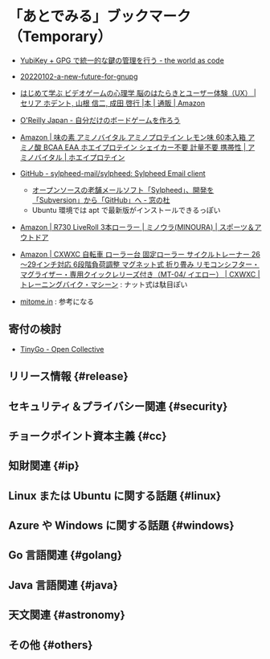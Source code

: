 # 「あとでみる」ブックマーク（Temporary）

- [YubiKey + GPG で統一的な鍵の管理を行う - the world as code](https://chroju.dev/blog/yubikey_gpg_with_git_commit_signing_and_ssh)
- [20220102-a-new-future-for-gnupg](https://gnupg.org/blog/20220102-a-new-future-for-gnupg.html)

- [はじめて学ぶ ビデオゲームの心理学 脳のはたらきとユーザー体験（UX） | セリア ホデント, 山根 信二, 成田 啓行 |本 | 通販 | Amazon](https://www.amazon.co.jp/%E3%81%AF%E3%81%98%E3%82%81%E3%81%A6%E5%AD%A6%E3%81%B6-%E3%83%93%E3%83%87%E3%82%AA%E3%82%B2%E3%83%BC%E3%83%A0%E3%81%AE%E5%BF%83%E7%90%86%E5%AD%A6-%E8%84%B3%E3%81%AE%E3%81%AF%E3%81%9F%E3%82%89%E3%81%8D%E3%81%A8%E3%83%A6%E3%83%BC%E3%82%B6%E3%83%BC%E4%BD%93%E9%A8%93%EF%BC%88UX%EF%BC%89-%E3%82%BB%E3%83%AA%E3%82%A2-%E3%83%9B%E3%83%87%E3%83%B3%E3%83%88/dp/4571210450)
- [O'Reilly Japan - 自分だけのボードゲームを作ろう](https://www.oreilly.co.jp//books/9784814400164/)
- [Amazon | 味の素 アミノバイタル アミノプロテイン レモン味 60本入箱 アミノ酸 BCAA EAA ホエイプロテイン シェイカー不要 計量不要 携帯性 | アミノバイタル | ホエイプロテイン](https://www.amazon.co.jp/%E3%82%A2%E3%83%9F%E3%83%8E%E3%83%90%E3%82%A4%E3%82%BF%E3%83%AB-%E3%80%8C%E3%82%A2%E3%83%9F%E3%83%8E%E3%83%90%E3%82%A4%E3%82%BF%E3%83%AB%E3%80%8D%E3%82%A2%E3%83%9F%E3%83%8E%E3%83%97%E3%83%AD%E3%83%86%E3%82%A4%E3%83%B3-%E3%83%AC%E3%83%A2%E3%83%B3%E5%91%B3-60%E6%9C%AC%E5%85%A5%E7%AE%B1/dp/B07B7JTS4G)

- [GitHub - sylpheed-mail/sylpheed: Sylpheed Email client](https://github.com/sylpheed-mail/sylpheed)
  - [オープンソースの老舗メールソフト「Sylpheed」、開発を「Subversion」から「GitHub」へ - 窓の杜](https://forest.watch.impress.co.jp/docs/news/1460526.html)
  - Ubuntu 環境では apt で最新版がインストールできるっぽい

- [Amazon | R730 LiveRoll 3本ローラー | ミノウラ(MINOURA) | スポーツ＆アウトドア](https://www.amazon.co.jp/MINOURA-%E3%83%9F%E3%83%8E%E3%82%A6%E3%83%A9-3%E6%9C%AC%E3%83%AD%E3%83%BC%E3%83%A9%E3%83%BC-%E8%87%AA%E8%BB%A2%E8%BB%8A-%E3%82%B5%E3%82%A4%E3%82%AF%E3%83%AB%E3%83%88%E3%83%AC%E3%83%BC%E3%83%8A%E3%83%BC/dp/B0BGWQP86T)
- [Amazon | CXWXC 自転車 ローラー台 固定ローラー サイクルトレーナー 26～29インチ対応 6段階負荷調整 マグネット式 折り畳み リモコンシフター・マグライザー・専用クイックレリーズ付き（MT-04/ イエロー） | CXWXC | トレーニングバイク・マシーン](https://www.amazon.co.jp/%E3%82%B5%E3%82%A4%E3%82%AF%E3%83%AB%E3%83%88%E3%83%AC%E3%83%BC%E3%83%8A%E3%83%BC-6%E6%AE%B5%E9%9A%8E%E8%B2%A0%E8%8D%B7%E8%AA%BF%E6%95%B4-26%EF%BD%9E28%E3%82%A4%E3%83%B3%E3%83%81%E5%AF%BE%E5%BF%9C-%E5%B0%82%E7%94%A8%E3%82%AF%E3%82%A4%E3%83%83%E3%82%AF%E3%83%AC%E3%83%AA%E3%83%BC%E3%82%BA-%E3%83%9E%E3%82%B0%E3%83%A9%E3%82%A4%E3%82%B6%E3%83%BC%E4%BB%98%E3%81%8D/dp/B087BH3DN8) : ナット式は駄目ぽい

- [mitome.in](https://mitome.in/) : 参考になる


## 寄付の検討

- [TinyGo - Open Collective](https://opencollective.com/tinygo)


## リリース情報 {#release}


## セキュリティ＆プライバシー関連 {#security}


## チョークポイント資本主義 {#cc}


## 知財関連 {#ip}


## Linux または Ubuntu に関する話題 {#linux}


## Azure や Windows に関する話題 {#windows}


## Go 言語関連 {#golang}


## Java  言語関連 {#java}


## 天文関連 {#astronomy}


## その他 {#others}


<!-- eof -->
